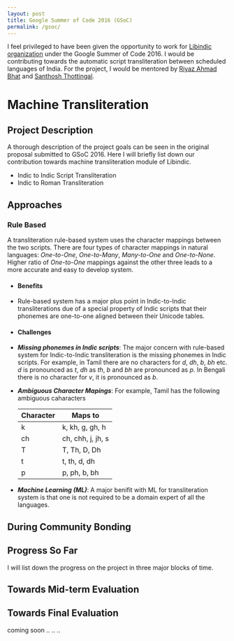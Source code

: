 ```yaml
---
layout: post
title: Google Summer of Code 2016 (GSoC)
permalink: /gsoc/
---
```


I feel privileged to have been given the opportunity to work for [Libindic organization](https://github.com/libindic) under the Google Summer of Code 2016. I would be contributing towards the automatic script transliteration between scheduled languages of India. For the project, I would be mentored by [Riyaz Ahmad Bhat](https://researchweb.iiit.ac.in/~riyaz.bhat/) and [Santhosh Thottingal](http://thottingal.in).

# Machine Transliteration

## Project Description
A thorough description of the project goals can be seen in the original proposal submitted to GSoC 2016. Here I will briefly list down our contribution towards machine transliteration module of Libindic.

* Indic to Indic Script Transliteration
* Indic to Roman Transliteration

## Approaches

### Rule Based

A transliteration rule-based system uses the character mappings between the two scripts. There are four types of character mappings in natural languages: *One-to-One*, *One-to-Many*, *Many-to-One* and *One-to-None*. Higher ratio of *One-to-One* mappings against the other three leads to a more accurate and easy to develop system. 

* #### Benefits
 * Rule-based system has a major plus point in Indic-to-Indic transliterations due of a special property of Indic scripts that their phonemes are one-to-one aligned between their Unicode tables.

* #### Challenges
 * ***Missing phonemes in Indic scripts***: The major concern with rule-based system for Indic-to-Indic transliteration is the missing phonemes in Indic scripts. For example, in Tamil there are no characters for *d*, *dh*, *b*, *bh* etc. *d* is pronounced as *t*, *dh* as *th*, *b* and *bh* are pronounced as *p*. In Bengali there is no character for *v*, it is pronounced as *b*.
 * ***Ambiguous Character Mapings***: For example, Tamil has the following ambiguous caharacters


    | Character  |     Maps to       | 
    | ---------  |    ---------      |
    |    k       | k, kh, g, gh, h   |
    |    ch      | ch, chh, j, jh, s |
    |    T       | T, Th, D, Dh      |
    |    t       | t, th, d, dh      |
    |    p       | p, ph, b, bh      |

* ***Machine Learning (ML)***: A major benifit with ML for transliteration system is that one is not required to be a domain expert of all the languages.

## During Community Bonding

## Progress So Far
I will list down the progress on the project in three major blocks of time.

## Towards  Mid-term Evaluation

## Towards Final Evaluation
coming soon .. .. ..
